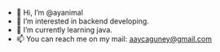 - 👋 Hi, I’m @ayanimal
- 👀 I’m interested in backend developing.
- 🌱 I’m currently learning java.
- 📫 You can reach  me on my mail: aaycaguney@gmail.com

<!---
ayanimal/ayanimal is a ✨ special ✨ repository because its `README.md` (this file) appears on your GitHub profile.
You can click the Preview link to take a look at your changes.
--->
